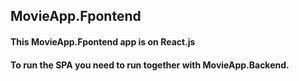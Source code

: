 ## MovieApp.Fpontend  
####  This MovieApp.Fpontend app is on React.js
#### To run the SPA you need to run together with MovieApp.Backend. 
